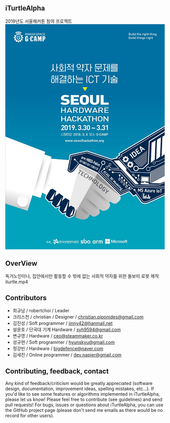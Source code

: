 ## iTurtleAlpha
2019년도 서울해커톤 참여 프로젝트
![ex_screenshot](./img/Seoul_Hardware_Hackathon.jpg)


## OverView
독거노인이나, 집안에서만 활동할 수 밖에 없는 사회적 약자를 위한 돌보미 로봇 제작
iturtle.mp4


## Contributors
- 최규남 / robertchoi / Leader
- 크리스천 / christian / Designer / christian.piponides@gmail.com
- 김진성 / Soft programmer / jinny42@hanmail.net
- 설윤호 / 단국대 기계 Hardware / syh9594@gmail.com
- 변규영 / Hardware / ceo@steammaker.co.kr
- 성규현 / Soft programmer / hyunskyu@gmail.com
- 정강빈 / Hardware / bigdefence@naver.com
- 김세진 / Online programmer / dev.napier@gmail.com


## Contributing, feedback, contact
Any kind of feedback/criticism would be greatly appreciated (software design, documentation, improvement ideas, spelling mistakes, etc...).
If you'd like to see some features or algorithms implemented in iTurtleAlpha, please let us know!
Please feel free to contribute (see guidelines) and send pull requests!
For bugs, issues or questions about iTurtleAlpha, you can use the GitHub project page (please don't send me emails as there would be no record for other users).
